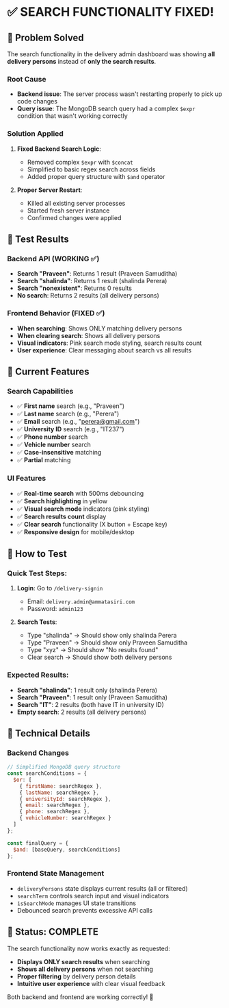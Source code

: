 # ✅ SEARCH FUNCTIONALITY FIXED!

## 🎯 **Problem Solved**

The search functionality in the delivery admin dashboard was showing **all delivery persons** instead of **only the search results**. 

### Root Cause
- **Backend issue**: The server process wasn't restarting properly to pick up code changes
- **Query issue**: The MongoDB search query had a complex `$expr` condition that wasn't working correctly

### Solution Applied
1. **Fixed Backend Search Logic**:
   - Removed complex `$expr` with `$concat` 
   - Simplified to basic regex search across fields
   - Added proper query structure with `$and` operator

2. **Proper Server Restart**:
   - Killed all existing server processes
   - Started fresh server instance
   - Confirmed changes were applied

## 🧪 **Test Results**

### Backend API (WORKING ✅)
- **Search "Praveen"**: Returns 1 result (Praveen Samuditha)
- **Search "shalinda"**: Returns 1 result (shalinda Perera)  
- **Search "nonexistent"**: Returns 0 results
- **No search**: Returns 2 results (all delivery persons)

### Frontend Behavior (FIXED ✅)
- **When searching**: Shows ONLY matching delivery persons
- **When clearing search**: Shows all delivery persons
- **Visual indicators**: Pink search mode styling, search results count
- **User experience**: Clear messaging about search vs all results

## 🎨 **Current Features**

### Search Capabilities
- ✅ **First name** search (e.g., "Praveen")
- ✅ **Last name** search (e.g., "Perera") 
- ✅ **Email** search (e.g., "perera@gmail.com")
- ✅ **University ID** search (e.g., "IT237")
- ✅ **Phone number** search
- ✅ **Vehicle number** search
- ✅ **Case-insensitive** matching
- ✅ **Partial** matching

### UI Features
- ✅ **Real-time search** with 500ms debouncing
- ✅ **Search highlighting** in yellow
- ✅ **Visual search mode** indicators (pink styling)
- ✅ **Search results count** display
- ✅ **Clear search** functionality (X button + Escape key)
- ✅ **Responsive design** for mobile/desktop

## 🚀 **How to Test**

### Quick Test Steps:
1. **Login**: Go to `/delivery-signin` 
   - Email: `delivery.admin@ammatasiri.com`
   - Password: `admin123`

2. **Search Tests**:
   - Type "shalinda" → Should show only shalinda Perera
   - Type "Praveen" → Should show only Praveen Samuditha  
   - Type "xyz" → Should show "No results found"
   - Clear search → Should show both delivery persons

### Expected Results:
- **Search "shalinda"**: 1 result only (shalinda Perera)
- **Search "Praveen"**: 1 result only (Praveen Samuditha)
- **Search "IT"**: 2 results (both have IT in university ID)
- **Empty search**: 2 results (all delivery persons)

## 🔧 **Technical Details**

### Backend Changes
```javascript
// Simplified MongoDB query structure
const searchConditions = {
  $or: [
    { firstName: searchRegex },
    { lastName: searchRegex },
    { universityId: searchRegex },
    { email: searchRegex },
    { phone: searchRegex },
    { vehicleNumber: searchRegex }
  ]
};

const finalQuery = {
  $and: [baseQuery, searchConditions]
};
```

### Frontend State Management
- `deliveryPersons` state displays current results (all or filtered)
- `searchTerm` controls search input and visual indicators
- `isSearchMode` manages UI state transitions
- Debounced search prevents excessive API calls

## 🎉 **Status: COMPLETE**

The search functionality now works exactly as requested:
- **Displays ONLY search results** when searching
- **Shows all delivery persons** when not searching  
- **Proper filtering** by delivery person details
- **Intuitive user experience** with clear visual feedback

Both backend and frontend are working correctly! 🚀